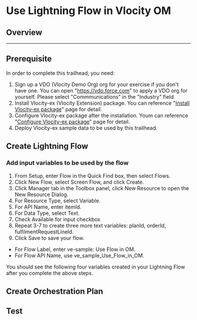 # Use Lightning Flow in Vlocity OM
## Overview
---

## Prerequisite
In order to complete this trailhead, you need:
1. Sign up a VDO (Vlocity Demo Org) org for your exercise if you don't have one. You can open "https://vdo.force.com" to apply a VDO org for yourself. Please select "Commmunications" in the "Industry" field.
2. Install Vlocity-ex (Vlocity Extension) package. You can reference "[Install Vlocity-ex package](https://github.com/Soforce/vlocity-ex/blob/master/README.md#install-vlocity-ex-package)" page for detail.
3. Configure Vlocity-ex package after the installation. Youm can reference "[Configure Vlocity-ex package](https://github.com/Soforce/vlocity-ex/blob/master/README.md#-configure-vlocity-ex-package)" page for detail.
4. Deploy Vlocity-ex sample data to be used by this trailhead.

## Create Lightning Flow
### Add input variables to be used by the flow
1. From Setup, enter Flow in the Quick Find box, then select Flows.
2. Click New Flow, select Screen Flow, and click Create.
3. Click Manager tab in the Toolbox panel, click New Resource to open the New Resource Dialog.
4. For Resource Type, select Variable.
5. For API Name, enter itemId.
6. For Data Type, select Text.
7. Check Available for input checkbox
8. Repeat 3-7 to create three more text variables: planId, orderId, fulfilmentRequestLineId.
9. Click Save to save your flow.
  * For Flow Label, enter ve-sample: Use Flow in OM. 
  * For Flow API Name, use ve_sample_Use_Flow_in_OM.



You should see the following four variables created in your Lightning Flow after you complete the above steps.


## Create Orchestration Plan 

## Test 

## 
